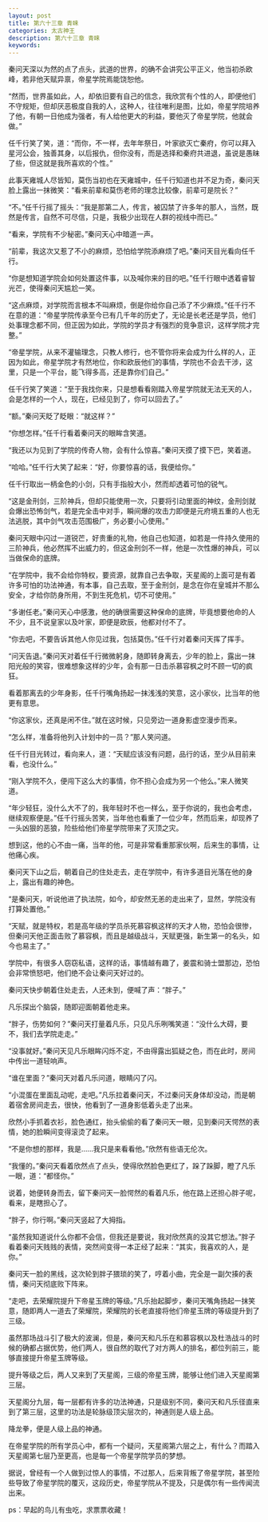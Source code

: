 ```yaml
---
layout: post
title: 第六十三章 青睐
categories: 太古神王
description: 第六十三章 青睐
keywords:
---
```


秦问天深以为然的点了点头，武道的世界，的确不会讲究公平正义，他当初杀欧峰，若非他天赋异禀，帝星学院焉能饶恕他。

“然而，世界虽如此，人，却依旧要有自己的信念，我欣赏有个性的人，即便他们不守规矩，但却厌恶极度自我的人，这种人，往往唯利是图，比如，帝星学院培养了他，有朝一日他成为强者，有人给他更大的利益，要他灭了帝星学院，他就会做。”

任千行笑了笑，道：“而你，不一样，去年年祭日，叶家欲灭亡秦府，你可以拜入星河公会，独善其身，以后报仇，但你没有，而是选择和秦府共进退，虽说是愚昧了些，但这就是我所喜欢的个性。”

此事天雍城人尽皆知，莫伤当初也在天雍城中，任千行知道也并不足为奇，秦问天脸上露出一抹微笑：“看来前辈和莫伤老师的理念比较像，前辈可是院长？”

“不。”任千行摇了摇头：“我是那第二人，传言，被囚禁了许多年的那人，当然，既然是传言，自然不可尽信，只是，我极少出现在人群的视线中而已。”

“看来，学院有不少秘密。”秦问天心中暗道一声。

“前辈，我这次又惹了不小的麻烦，恐怕给学院添麻烦了吧。”秦问天目光看向任千行。

“你是想知道学院会如何处置这件事，以及喊你来的目的吧。”任千行眼中透着睿智光芒，使得秦问天尴尬一笑。

“这点麻烦，对学院而言根本不叫麻烦，倒是你给你自己添了不少麻烦。”任千行不在意的道：“帝星学院传承至今已有几千年的历史了，无论是长老还是学员，他们处事理念都不同，但正因为如此，学院的学员才有强烈的竞争意识，这样学院才完整。”

“帝星学院，从来不灌输理念，只教人修行，也不管你将来会成为什么样的人，正因为如此，帝星学院才有然地位，你和欧辰他们的事情，学院也不会去干涉，这里，只是一个平台，能飞得多高，还是靠你们自己。”

任千行笑了笑道：“至于我找你来，只是想看看刚踏入帝星学院就无法无天的人，会是怎样的一个人，现在，已经见到了，你可以回去了。”

“额。”秦问天眨了眨眼：“就这样？”

“你想怎样。”任千行看着秦问天的眼眸含笑道。

“我还以为见到了学院的传奇人物，会有什么惊喜。”秦问天摸了摸下巴，笑着道。

“哈哈。”任千行大笑了起来：“好，你要惊喜的话，我便给你。”

任千行取出一柄金色的小剑，只有手指般大小，然而却透着可怕的锐气。

“这是金刑剑，三阶神兵，但却只能使用一次，只要将引动里面的神纹，金刑剑就会爆出恐怖剑气，若是完全击中对手，瞬间爆的攻击力即便是元府境五重的人也无法逃脱，其中剑气攻击范围极广，务必要小心使用。”

秦问天眼中闪过一道锐芒，好贵重的礼物，他自己也知道，如若是一件持久使用的三阶神兵，他必然挥不出威力的，但这金刑剑不一样，他是一次性爆的神兵，可以当做保命的底牌。

“在学院中，我不会给你特权，要资源，就靠自己去争取，天星阁的上面可是有着许多可怕的功法神通，有本事，自己去取，至于金刑剑，是念在你在皇城并不那么安全，才给你防身所用，不到生死危机，切不可使用。”

“多谢任老。”秦问天心中感激，他的确很需要这种保命的底牌，毕竟想要他命的人不少，且不说皇家以及叶家，即便是欧辰，他都对付不了。

“你去吧，不要告诉其他人你见过我，包括莫伤。”任千行对着秦问天挥了挥手。

“问天告退。”秦问天对着任千行微微躬身，随即转身离去，少年的脸上，露出一抹阳光般的笑容，很难想象这样的少年，会有那一日击杀慕容枫之时不顾一切的疯狂。

看着那离去的少年身影，任千行嘴角扬起一抹浅浅的笑意，这小家伙，比当年的他更有意思。

“你这家伙，还真是闲不住。”就在这时候，只见旁边一道身影虚空漫步而来。

“怎么样，准备将他列入计划中的一员？”那人笑问道。

任千行目光转过，看向来人，道：“天赋应该没有问题，品行的话，至少从目前来看，也没什么。”

“刚入学院不久，便闯下这么大的事情，你不担心会成为另一个他么。”来人微笑道。

“年少轻狂，没什么大不了的，我年轻时不也一样么，至于你说的，我也会考虑，继续观察便是。”任千行摇头苦笑，当年他也看重了一位少年，然而后来，却现养了一头凶狠的恶狼，险些给他们帝星学院带来了灭顶之灾。

想到这，他的心不由一痛，当年的他，可是非常看重那家伙啊，后来生的事情，让他痛心疾。

秦问天下山之后，朝着自己的住处走去，走在学院中，有许多道目光落在他的身上，露出有趣的神色。

“是秦问天，听说他进了执法院，如今，却安然无恙的走出来了，显然，学院没有打算处置他。”

“天赋，就是特权，若是高年级的学员杀死慕容枫这样的天才人物，恐怕会很惨，但秦问天他正面击败了慕容枫，而且是越级战斗，天赋更强，新生第一的名头，如今也易主了。”

学院中，有很多人窃窃私语，这样的话，事情越有趣了，姜震和骑士盟那边，恐怕会非常愤怒吧，他们绝不会让秦问天好过的。

秦问天快步朝着住处走去，人还未到，便喊了声：“胖子。”

凡乐探出个脑袋，随即迎面朝着他走来。

“胖子，伤势如何？”秦问天打量着凡乐，只见凡乐咧嘴笑道：“没什么大碍，要不，我们去学院走走。”

“没事就好。”秦问天见凡乐眼眸闪烁不定，不由得露出狐疑之色，而在此时，房间中传出一道轻响声。

“谁在里面？”秦问天对着凡乐问道，眼睛闪了闪。

“小混蛋在里面乱动呢，走吧。”凡乐拉着秦问天，不过秦问天身体却没动，而是朝着宿舍房间走去，很快，他看到了一道身影低着头走了出来。

欣然小手抓着衣衫，脸色通红，抬头偷偷的看了秦问天一眼，见到秦问天愕然的表情，她的脸瞬间变得滚烫了起来。

“不是你想的那样，我是……我只是来看看他。”欣然有些语无伦次。

“我懂的。”秦问天看着欣然点了点头，使得欣然脸色更红了，跺了跺脚，瞪了凡乐一眼，道：“都怪你。”

说着，她便转身而去，留下秦问天一脸愕然的看着凡乐，他在路上还担心胖子呢，看来，是瞎担心了。

“胖子，你行啊。”秦问天竖起了大拇指。

“虽然我知道说什么你都不会信，但我还是要说，我对欣然真的没其它想法。”胖子看着秦问天贱贱的表情，突然间变得一本正经了起来：“其实，我喜欢的人，是你。”

秦问天一脸的黑线，这次轮到胖子猥琐的笑了，哼着小曲，完全是一副欠揍的表情，秦问天彻底败下阵来。

“走吧，去荣耀院提升下帝星玉牌的等级。”凡乐抬起脚步，秦问天嘴角扬起一抹笑意，随即两人一道去了荣耀院，荣耀院的长老直接将他们帝星玉牌的等级提升到了三级。

虽然那场战斗引了极大的波澜，但是，秦问天和凡乐在和慕容枫以及杜浩战斗的时候的确都占据优势，他们两人，很自然的取代了对方两人的排名，都位列前三，能够直接提升帝星玉牌等级。

提升等级之后，两人又来到了天星阁，三级的帝星玉牌，能够让他们进入天星阁第三层。

天星阁分九层，每一层都有许多的功法神通，只是级别不同，秦问天和凡乐径直来到了第三层，这里的功法是轮脉级顶尖层次的，神通则是人级上品。

降龙拳，便是人级上品的神通。

在帝星学院的所有学员心中，都有一个疑问，天星阁第六层之上，有什么？而踏入天星阁第七层乃至更高，也是每一个帝星学院学员的梦想。

据说，曾经有一个人做到过惊人的事情，不过那人，后来背叛了帝星学院，甚至险些导致了帝星学院的覆灭，这段历史，帝星学院从不提及，只是偶尔有一些传闻流出来。

ps：早起的鸟儿有虫吃，求票票收藏！
